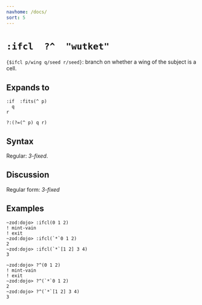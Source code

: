 ```yaml
---
navhome: /docs/
sort: 5
---
```


# `:ifcl  ?^  "wutket"`

`{$ifcl p/wing q/seed r/seed}`: branch on whether a wing 
of the subject is a cell.

## Expands to

```
:if  :fits(^ p)
  q
r
```

```
?:(?=(^ p) q r)
```

## Syntax

Regular: *3-fixed*.

## Discussion

Regular form: *3-fixed*

## Examples

```
~zod:dojo> :ifcl(0 1 2)
! mint-vain
! exit
~zod:dojo> :ifcl(`*`0 1 2)
2
~zod:dojo> :ifcl(`*`[1 2] 3 4)
3
```

```
~zod:dojo> ?^(0 1 2)
! mint-vain
! exit
~zod:dojo> ?^(`*`0 1 2)
2
~zod:dojo> ?^(`*`[1 2] 3 4)
3
```
